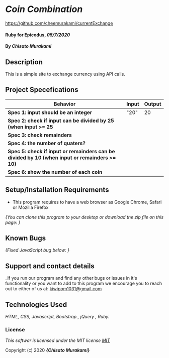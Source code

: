 # _Coin Combination_

https://github.com/cheemurakami/currentExchange

#### Ruby for Epicodus, _05/7/2020_

#### By _**Chisato Murakami**_

## Description
This is a simple site to exchange currency using API calls.

## Project Specefications

|  Behavior                 |  Input  | Output
|---------------------------|---------|-------
| **Spec 1: input should be an integer**| "20"| 20
| **Spec 2: check if input can be divided by 25 (when input >= 25**| |
| **Spec 3: check remainders** | |
| **Spec 4: the number of quaters?** | |
| **Spec 5: check if input or remainders can be divided by 10 (when input or remainders >= 10)** | |
| **Spec 6: show the number of each coin** | |


## Setup/Installation Requirements

* This program requires to have a web browser as Google Chrome, Safari or Mozilla Firefox

_{You can clone this program to your desktop or download the zip file on this page: }_

## Known Bugs

_{Fixed JavaScript bug below:
  }_

## Support and contact details

_If you run our program and find any other bugs or issues in it's functionality or you want to add to this program we encourage you to reach out to either of us at: kiwipom1031@gmail.com

## Technologies Used

_HTML, CSS, Javascript, Bootstrap , jQuery , Ruby._

### License

*This softwar is licensed under the MIT license [MIT](https://en.wikipedia.org/wiki/MIT_License)*

Copyright (c) 2020 **_{Chisato Murakami}_**
